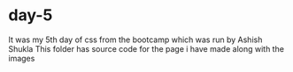 # day-5 
It was my 5th day of css from the bootcamp which was run by Ashish Shukla
This folder has source code for the page i have made along with the images
